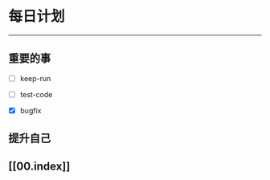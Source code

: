 
# 每日计划
---
## 重要的事

- [ ]  keep-run
- [ ]  test-code
- [x]  bugfix



## 提升自己

  



## [[00.index]]










